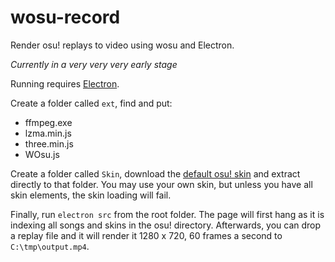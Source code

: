 # wosu-record
Render osu! replays to video using wosu and Electron.

*Currently in a very very very early stage*

Running requires [Electron](http://electron.atom.io/).

Create a folder called `ext`, find and put:

* ffmpeg.exe
* lzma.min.js
* three.min.js
* WOsu.js

Create a folder called `Skin`, download the [default osu! skin](https://osu.ppy.sh/forum/p/2997865) and extract directly to that folder. You may use your own skin, but unless you have all skin elements, the skin loading will fail.

Finally, run `electron src` from the root folder. The page will first hang as it is indexing all songs and skins in the osu! directory. Afterwards, you can drop a replay file and it will render it 1280 x 720, 60 frames a second to `C:\tmp\output.mp4`.
